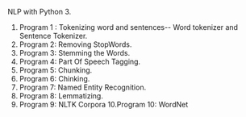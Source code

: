 NLP with Python 3.

1. Program 1 : Tokenizing word and sentences-- Word tokenizer and Sentence Tokenizer.
2. Program 2:  Removing StopWords.
3. Program 3:  Stemming the Words.  
4. Program 4:  Part Of Speech Tagging.
5. Program 5:  Chunking.
6. Program 6:  Chinking.
7. Program 7:  Named Entity Recognition.
8. Program 8:  Lemmatizing.
9. Program 9:  NLTK Corpora
10.Program 10: WordNet
